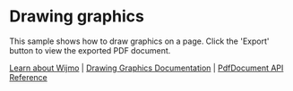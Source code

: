 Drawing graphics
================

This sample shows how to draw graphics on a page. Click the 'Export' button to view the exported PDF document.

[Learn about Wijmo](https://www.grapecity.com/wijmo) | [Drawing Graphics Documentation](https://www.grapecity.com/wijmo/docs/Topics/PDF/Drawing-Graphics) | [PdfDocument API Reference](https://www.grapecity.com/wijmo/api/classes/wijmo_pdf.pdfdocument.html)